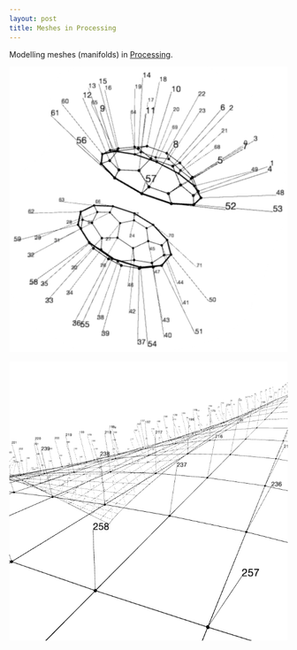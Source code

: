 ```yaml
---
layout: post
title: Meshes in Processing
---
```


Modelling meshes (manifolds) in [Processing](http://processing.org).

![Mesh number one][1]

![Mesh number two][2]


[1]: /images/mesh1.png
[2]: /images/mesh2.png
